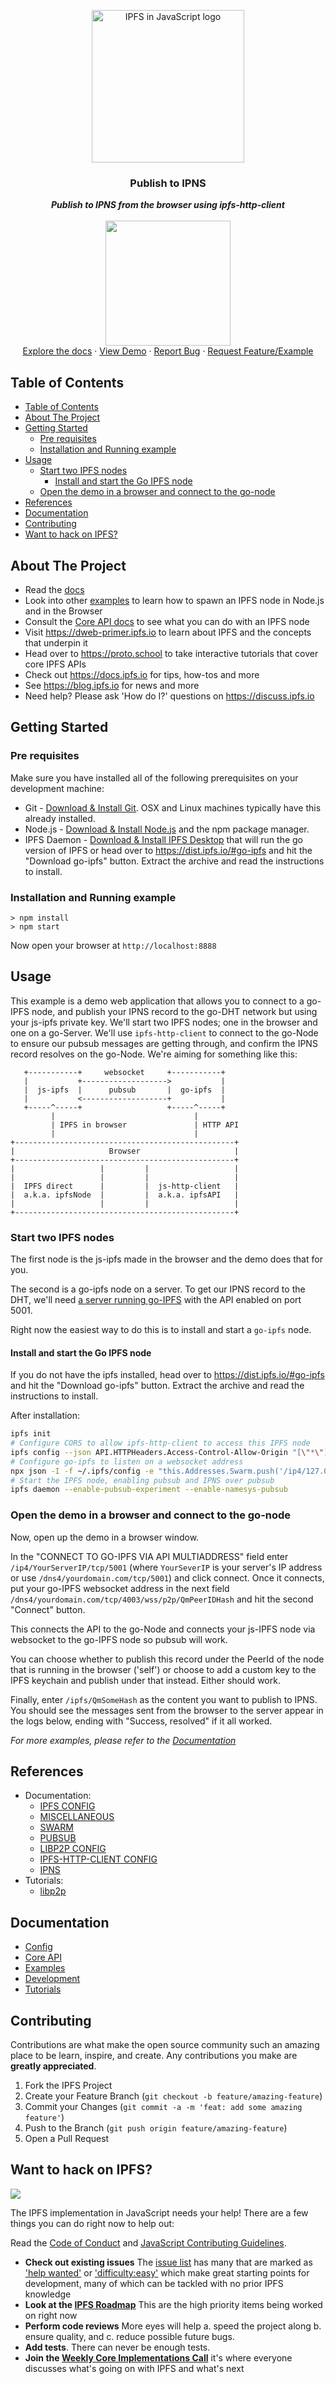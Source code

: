 <p align="center">
  <a href="https://js.ipfs.io" title="JS IPFS">
    <img src="https://ipfs.io/ipfs/Qme6KJdKcp85TYbLxuLV7oQzMiLremD7HMoXLZEmgo6Rnh/js-ipfs-sticker.png" alt="IPFS in JavaScript logo" width="244" />
  </a>
</p>

<h3 align="center"><b>Publish to IPNS</b></h3>

<p align="center">
  <b><i>Publish to IPNS from the browser using ipfs-http-client</i></b>
  <br />
  <br />
  <img src="https://raw.githubusercontent.com/jlord/forkngo/gh-pages/badges/cobalt.png" width="200">
  <br>
  <a href="https://github.com/ipfs/js-ipfs/tree/master/docs">Explore the docs</a>
  ·
  <a href="https://codesandbox.io/">View Demo</a>
  ·
  <a href="https://github.com/ipfs-examples/js-ipfs-examples/issues">Report Bug</a>
  ·
  <a href="https://github.com/ipfs-examples/js-ipfs-examples/issues">Request Feature/Example</a>
</p>

## Table of Contents

- [Table of Contents](#table-of-contents)
- [About The Project](#about-the-project)
- [Getting Started](#getting-started)
  - [Pre requisites](#pre-requisites)
  - [Installation and Running example](#installation-and-running-example)
- [Usage](#usage)
  - [Start two IPFS nodes](#start-two-ipfs-nodes)
    - [Install and start the Go IPFS node](#install-and-start-the-go-ipfs-node)
  - [Open the demo in a browser and connect to the go-node](#open-the-demo-in-a-browser-and-connect-to-the-go-node)
- [References](#references)
- [Documentation](#documentation)
- [Contributing](#contributing)
- [Want to hack on IPFS?](#want-to-hack-on-ipfs)

## About The Project

- Read the [docs](https://github.com/ipfs/js-ipfs/tree/master/docs)
- Look into other [examples](https://github.com/ipfs-examples/js-ipfs-examples) to learn how to spawn an IPFS node in Node.js and in the Browser
- Consult the [Core API docs](https://github.com/ipfs/js-ipfs/tree/master/docs/core-api) to see what you can do with an IPFS node
- Visit https://dweb-primer.ipfs.io to learn about IPFS and the concepts that underpin it
- Head over to https://proto.school to take interactive tutorials that cover core IPFS APIs
- Check out https://docs.ipfs.io for tips, how-tos and more
- See https://blog.ipfs.io for news and more
- Need help? Please ask 'How do I?' questions on https://discuss.ipfs.io

## Getting Started

### Pre requisites

Make sure you have installed all of the following prerequisites on your development machine:

- Git - [Download & Install Git](https://git-scm.com/downloads). OSX and Linux machines typically have this already installed.
- Node.js - [Download & Install Node.js](https://nodejs.org/en/download/) and the npm package manager.
- IPFS Daemon - [Download & Install IPFS Desktop](https://docs.ipfs.io/install/ipfs-desktop/) that will run the go version of IPFS or head over to https://dist.ipfs.io/#go-ipfs and hit the "Download go-ipfs" button. Extract the archive and read the instructions to install.

### Installation and Running example

```console
> npm install
> npm start
```

Now open your browser at `http://localhost:8888`

## Usage

This example is a demo web application that allows you to connect to a go-IPFS node, and publish your IPNS record to the go-DHT network but using your js-ipfs private key. We'll start two IPFS nodes; one in the browser and one on a go-Server. We'll use `ipfs-http-client` to connect to the go-Node to ensure our pubsub messages are getting through, and confirm the IPNS record resolves on the go-Node. We're aiming for something like this:

```
   +-----------+     websocket     +-----------+
   |           +------------------->           |
   |  js-ipfs  |      pubsub       |  go-ipfs  |
   |           <-------------------+           |
   +-----^-----+                   +-----^-----+
         |                               |
         | IPFS in browser               | HTTP API
         |                               |
+-------------------------------------------------+
|                     Browser                     |
+-------------------------------------------------+
|                   |         |                   |
|                   |         |                   |
|  IPFS direct      |         |  js-http-client   |
|  a.k.a. ipfsNode  |         |  a.k.a. ipfsAPI   |
|                   |         |                   |
+-------------------------------------------------+
```

### Start two IPFS nodes

The first node is the js-ipfs made in the browser and the demo does that for you.

The second is a go-ipfs node on a server. To get our IPNS record to the DHT, we'll need [a server running go-IPFS](https://blog.ipfs.io/22-run-ipfs-on-a-vps/) with the API enabled on port 5001.

Right now the easiest way to do this is to install and start a `go-ipfs` node.

#### Install and start the Go IPFS node

If you do not have the ipfs installed, head over to https://dist.ipfs.io/#go-ipfs and hit the "Download go-ipfs" button. Extract the archive and read the instructions to install.

After installation:

```sh
ipfs init
# Configure CORS to allow ipfs-http-client to access this IPFS node
ipfs config --json API.HTTPHeaders.Access-Control-Allow-Origin "[\"*\"]"
# Configure go-ipfs to listen on a websocket address
npx json -I -f ~/.ipfs/config -e "this.Addresses.Swarm.push('/ip4/127.0.0.1/tcp/4003/ws')"
# Start the IPFS node, enabling pubsub and IPNS over pubsub
ipfs daemon --enable-pubsub-experiment --enable-namesys-pubsub
```

### Open the demo in a browser and connect to the go-node

Now, open up the demo in a browser window.

In the "CONNECT TO GO-IPFS VIA API MULTIADDRESS" field enter `/ip4/YourServerIP/tcp/5001` (where `YourSeverIP` is your server's IP address or use `/dns4/yourdomain.com/tcp/5001`) and click connect. Once it connects, put your go-IPFS websocket address in the next field `/dns4/yourdomain.com/tcp/4003/wss/p2p/QmPeerIDHash` and hit the second "Connect" button.

This connects the API to the go-Node and connects your js-IPFS node via websocket to the go-IPFS node so pubsub will work.

You can choose whether to publish this record under the PeerId of the node that is running in the browser ('self') or choose to add a custom key to the IPFS keychain and publish under that instead. Either should work.

Finally, enter `/ipfs/QmSomeHash` as the content you want to publish to IPNS. You should see the messages sent from the browser to the server appear in the logs below, ending with "Success, resolved" if it all worked.

_For more examples, please refer to the [Documentation](#documentation)_

## References

- Documentation:
  - [IPFS CONFIG](https://github.com/ipfs/js-ipfs/blob/master/docs/CONFIG.md)
  - [MISCELLANEOUS](https://github.com/ipfs/js-ipfs/blob/master/docs/core-api/MISCELLANEOUS.md)
  - [SWARM](https://github.com/ipfs/js-ipfs/blob/master/docs/core-api/SWARM.md)
  - [PUBSUB](https://github.com/ipfs/js-ipfs/blob/master/docs/core-api/PUBSUB.md)
  - [LIBP2P CONFIG](https://github.com/libp2p/js-libp2p/blob/master/doc/CONFIGURATION.md)
  - [IPFS-HTTP-CLIENT CONFIG](https://github.com/ipfs/js-ipfs/tree/master/packages/ipfs-http-client#api)
  - [IPNS](https://github.com/ipfs/js-ipns)
- Tutorials:
  - [libp2p](https://proto.school/introduction-to-libp2p)

## Documentation

- [Config](https://docs.ipfs.io/)
- [Core API](https://github.com/ipfs/js-ipfs/tree/master/docs/core-api)
- [Examples](https://github.com/ipfs-examples/js-ipfs-examples)
- [Development](https://github.com/ipfs/js-ipfs/blob/master/docs/DEVELOPMENT.md)
- [Tutorials](https://proto.school)

## Contributing

Contributions are what make the open source community such an amazing place to be learn, inspire, and create. Any contributions you make are **greatly appreciated**.

1. Fork the IPFS Project
2. Create your Feature Branch (`git checkout -b feature/amazing-feature`)
3. Commit your Changes (`git commit -a -m 'feat: add some amazing feature'`)
4. Push to the Branch (`git push origin feature/amazing-feature`)
5. Open a Pull Request

## Want to hack on IPFS?

[![](https://cdn.rawgit.com/jbenet/contribute-ipfs-gif/master/img/contribute.gif)](https://github.com/ipfs/community/blob/master/CONTRIBUTING.md)

The IPFS implementation in JavaScript needs your help! There are a few things you can do right now to help out:

Read the [Code of Conduct](https://github.com/ipfs/community/blob/master/code-of-conduct.md) and [JavaScript Contributing Guidelines](https://github.com/ipfs/community/blob/master/CONTRIBUTING_JS.md).

- **Check out existing issues** The [issue list](https://github.com/ipfs/js-ipfs/issues) has many that are marked as ['help wanted'](https://github.com/ipfs/js-ipfs/issues?q=is%3Aissue+is%3Aopen+sort%3Aupdated-desc+label%3A%22help+wanted%22) or ['difficulty:easy'](https://github.com/ipfs/js-ipfs/issues?q=is%3Aissue+is%3Aopen+sort%3Aupdated-desc+label%3Adifficulty%3Aeasy) which make great starting points for development, many of which can be tackled with no prior IPFS knowledge
- **Look at the [IPFS Roadmap](https://github.com/ipfs/roadmap)** This are the high priority items being worked on right now
- **Perform code reviews** More eyes will help
  a. speed the project along
  b. ensure quality, and
  c. reduce possible future bugs.
- **Add tests**. There can never be enough tests.
- **Join the [Weekly Core Implementations Call](https://github.com/ipfs/team-mgmt/issues/992)** it's where everyone discusses what's going on with IPFS and what's next
